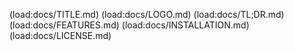 (load:docs/TITLE.md)
(load:docs/LOGO.md)
(load:docs/TL;DR.md)
(load:docs/FEATURES.md)
(load:docs/INSTALLATION.md)
(load:docs/LICENSE.md)